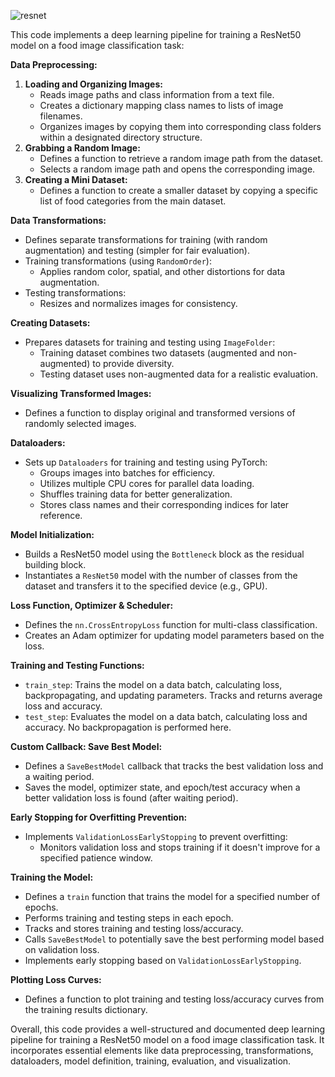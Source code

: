 ![resnet](https://github.com/MostafaAhmed98/Deep_Learning_Projects/assets/90983988/f1737666-0a11-4ec5-8558-b3ce6a05af72)

This code implements a deep learning pipeline for training a ResNet50 model on a food image classification task:

**Data Preprocessing:**

1. **Loading and Organizing Images:**
   - Reads image paths and class information from a text file.
   - Creates a dictionary mapping class names to lists of image filenames.
   - Organizes images by copying them into corresponding class folders within a designated directory structure.
2. **Grabbing a Random Image:**
   - Defines a function to retrieve a random image path from the dataset.
   - Selects a random image path and opens the corresponding image.
3. **Creating a Mini Dataset:**
   - Defines a function to create a smaller dataset by copying a specific list of food categories from the main dataset.

**Data Transformations:**

- Defines separate transformations for training (with random augmentation) and testing (simpler for fair evaluation).
- Training transformations (using `RandomOrder`):
   - Applies random color, spatial, and other distortions for data augmentation.
- Testing transformations:
   - Resizes and normalizes images for consistency.

**Creating Datasets:**

- Prepares datasets for training and testing using `ImageFolder`:
   - Training dataset combines two datasets (augmented and non-augmented) to provide diversity.
   - Testing dataset uses non-augmented data for a realistic evaluation.

**Visualizing Transformed Images:**

- Defines a function to display original and transformed versions of randomly selected images.

**Dataloaders:**

- Sets up `Dataloaders` for training and testing using PyTorch:
   - Groups images into batches for efficiency.
   - Utilizes multiple CPU cores for parallel data loading.
   - Shuffles training data for better generalization.
   - Stores class names and their corresponding indices for later reference.

**Model Initialization:**

- Builds a ResNet50 model using the `Bottleneck` block as the residual building block.
- Instantiates a `ResNet50` model with the number of classes from the dataset and transfers it to the specified device (e.g., GPU).

**Loss Function, Optimizer & Scheduler:**

- Defines the `nn.CrossEntropyLoss` function for multi-class classification.
- Creates an Adam optimizer for updating model parameters based on the loss.

**Training and Testing Functions:**

- `train_step`: Trains the model on a data batch, calculating loss, backpropagating, and updating parameters. Tracks and returns average loss and accuracy.
- `test_step`: Evaluates the model on a data batch, calculating loss and accuracy. No backpropagation is performed here.

**Custom Callback: Save Best Model:**

- Defines a `SaveBestModel` callback that tracks the best validation loss and a waiting period.
- Saves the model, optimizer state, and epoch/test accuracy when a better validation loss is found (after waiting period).

**Early Stopping for Overfitting Prevention:**

- Implements `ValidationLossEarlyStopping` to prevent overfitting:
   - Monitors validation loss and stops training if it doesn't improve for a specified patience window.

**Training the Model:**

- Defines a `train` function that trains the model for a specified number of epochs.
- Performs training and testing steps in each epoch.
- Tracks and stores training and testing loss/accuracy.
- Calls `SaveBestModel` to potentially save the best performing model based on validation loss.
- Implements early stopping based on `ValidationLossEarlyStopping`.

**Plotting Loss Curves:**

- Defines a function to plot training and testing loss/accuracy curves from the training results dictionary.

Overall, this code provides a well-structured and documented deep learning pipeline for training a ResNet50 model on a food image classification task. It incorporates essential elements like data preprocessing, transformations, dataloaders, model definition, training, evaluation, and visualization.
